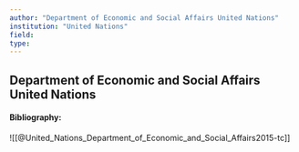 ```yaml
---
author: "Department of Economic and Social Affairs United Nations"
institution: "United Nations"
field:
type:
---
```


## Department of Economic and Social Affairs United Nations
#### Bibliography:

![[@United_Nations_Department_of_Economic_and_Social_Affairs2015-tc]]